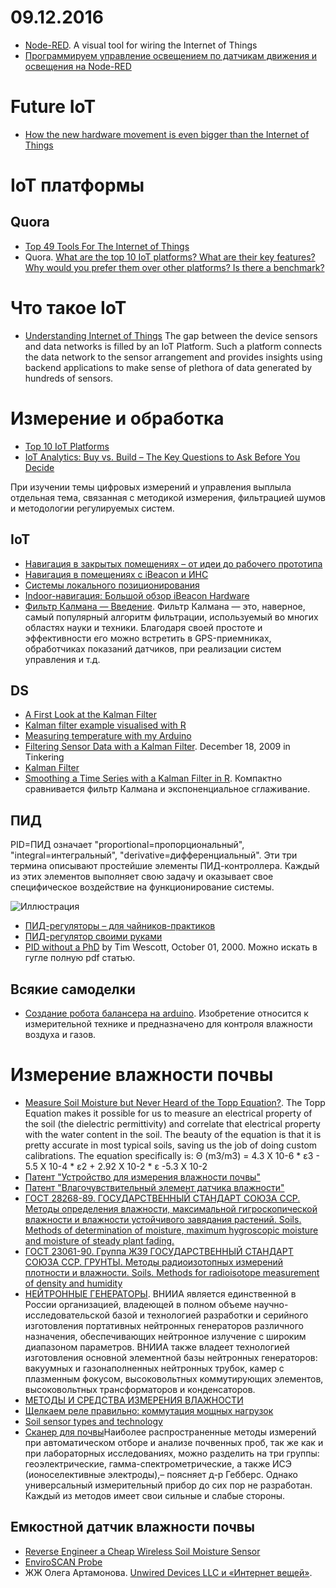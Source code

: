 # 09.12.2016
- [Node-RED](https://nodered.org/). A visual tool for wiring the Internet of Things
- [Программируем управление освещением по датчикам движения и освещения на Node-RED](https://geektimes.ru/post/279814/)



# Future IoT
- [How the new hardware movement is even bigger than the Internet of Things](https://www.oreilly.com/ideas/how-the-new-hardware-movement-is-even-bigger-than-the-internet-of-things)

# IoT платформы
## Quora
- [Top 49 Tools For The Internet of Things](https://blog.profitbricks.com/top-49-tools-internet-of-things/)
- Quora. [What are the top 10 IoT platforms? What are their key features? Why would you prefer them over other platforms? Is there a benchmark?](https://www.quora.com/What-are-the-top-10-IoT-platforms-What-are-their-key-features-Why-would-you-prefer-them-over-other-platforms-Is-there-a-benchmark#!n=18)


# Что такое IoT
 - [Understanding Internet of Things](http://internetofthingswiki.com/internet-of-things-definition/)
The gap between the device sensors and data networks is filled by an IoT Platform. Such a platform connects the data network to the sensor arrangement and provides insights using backend applications to make sense of plethora of data generated by hundreds of sensors.
# Измерение и обработка
- [Top 10 IoT Platforms](http://internetofthingswiki.com/top-10-iot-platforms)
- [IoT Analytics: Buy vs. Build – The Key Questions to Ask Before You Decide](http://www.vitria.com/blog/Should-you-buy-or-build-your-own-IoT-analytics-platform%3F/)

При изучении темы цифровых измерений и управления выплыла отдельная тема, связанная с методикой измерения, фильтрацией шумов и методологии регулируемых систем.

## IoT
- [Навигация в закрытых помещениях – от идеи до рабочего прототипа](http://www.dataart.ru/blog/2015/09/navigatsiya-v-zakry-ty-h-pomeshheniyah-ot-idei-do-rabochego-prototipa/)
- [Навигация в помещениях с iBeacon и ИНС](https://habrahabr.ru/post/245325/)
- [Системы локального позиционирования ](http://www.wless.ru/technology/?tech=11)
- [Indoor-навигация: Большой обзор iBeacon Hardware](https://habrahabr.ru/company/navigine/blog/269195/)
- [Фильтр Калмана — Введение](https://habrahabr.ru/post/140274/). Фильтр Калмана — это, наверное, самый популярный алгоритм фильтрации, используемый во многих областях науки и техники. Благодаря своей простоте и эффективности его можно встретить в GPS-приемниках, обработчиках показаний датчиков, при реализации систем управления и т.д.

## DS
- [A First Look at the Kalman Filter](http://www.quant-econ.net/jl/kalman.html)
- [Kalman filter example visualised with R](http://www.magesblog.com/2015/01/kalman-filter-example-visualised-with-r.html)
- [Measuring temperature with my Arduino](http://www.magesblog.com/2014/12/measuring-temperature-with-my-arduino.html)
- [Filtering Sensor Data with a Kalman Filter](http://interactive-matter.eu/blog/2009/12/18/filtering-sensor-data-with-a-kalman-filter/). December 18, 2009 in Tinkering
- [Kalman Filter](https://en.wikipedia.org/wiki/Kalman_filter)
- [Smoothing a Time Series with a Kalman Filter in R](http://www.bearcave.com/finance/random_r_hacks/kalman_smooth.html). Компактно сравнивается фильтр Калмана и экспоненциальное сглаживание.

## ПИД
PID=ПИД означает "proportional=пропорциональный", "integral=интегральный", "derivative=дифференциальный". Эти три термина описывают простейшие элементы ПИД-контроллера. Каждый из этих элементов выполняет свою задачу и оказывает свое специфическое воздействие на функционирование системы.

![Иллюстрация](http://roboforum.ru/mediawiki/images/5/5f/Pid_fig_1.gif)

- [ПИД-регуляторы – для чайников-практиков](http://we.easyelectronics.ru/Theory/pid-regulyatory--dlya-chaynikov-praktikov.html)
- [ПИД-регулятор своими руками](https://habrahabr.ru/post/145991/)
- [PID without a PhD](http://www.embedded.com/design/prototyping-and-development/4211211/PID-without-a-PhD) by Tim Wescott, October 01, 2000. Можно искать в гугле полную pdf статью.

## Всякие самоделки
- [Создание робота балансера на arduino](https://habrahabr.ru/post/220989/). Изобретение относится к измерительной технике и предназначено для контроля влажности воздуха и газов.

# Измерение влажности почвы
- [Measure Soil Moisture but Never Heard of the Topp Equation?](http://www.decagon.com.br/micro/dr-topp/). The Topp Equation makes it possible for us to measure an electrical property of the soil (the dielectric permittivity) and correlate that electrical property with the water content in the soil.  The beauty of the equation is that it is pretty accurate in most typical soils, saving us the job of doing custom calibrations. 
The equation specifically is: 
Θ (m3/m3) = 4.3 X 10-6 * ε3 - 5.5 X 10-4 * ε2 + 2.92 X 10-2 * ε -5.3 X 10-2
- [Патент "Устройство для измерения влажности почвы"](http://www.findpatent.ru/patent/243/2433393.html)
- [Патент "Влагочувствительный элемент датчика влажности"](http://www.findpatent.ru/patent/243/2433392.html)
- [ГОСТ 28268-89. ГОСУДАРСТВЕННЫЙ СТАНДАРТ СОЮЗА ССР. Методы определения влажности, максимальной гигроскопической влажности и влажности устойчивого завядания растений. Soils. Methods of determination of moisture, maximum hygroscopic moisture and moisture of steady plant fading.
](http://www.stroyplan.ru/docs.php?showitem=30182)
- [ГОСТ 23061-90. Группа Ж39 ГОСУДАРСТВЕННЫЙ СТАНДАРТ СОЮЗА ССР. ГРУНТЫ. Методы радиоизотопных измерений плотности и влажности. 
Soils. Methods for radioisotope measurement of density and humidity](http://www.vashdom.ru/gost/23061-90/)
- [НЕЙТРОННЫЕ ГЕНЕРАТОРЫ](http://vniia.ru/ng/index.html). ВНИИА является единственной в России организацией, владеющей в полном объеме научно-исследовательской базой и технологией разработки и серийного изготовления портативных нейтронных генераторов различного назначения, обеспечивающих нейтронное излучение с широким диапазоном параметров. ВНИИА также владеет технологией изготовления основной элементной базы нейтронных генераторов: вакуумных и газонаполненных нейтронных трубок, камер с плазменным фокусом, высоковольтных коммутирующих элементов, высоковольтных трансформаторов и конденсаторов.  
- [МЕТОДЫ И СРЕДСТВА ИЗМЕРЕНИЯ ВЛАЖНОСТИ](http://lot84.narod.ru/msfu/metod/metod1.htm)
- [Щелкаем реле правильно: коммутация мощных нагрузок](https://geektimes.ru/company/unwds/blog/271090/)
- [Soil sensor types and technology](http://www.soilsensor.com/soilsensors.aspx)
- [Сканер для почвы](http://www.nsh.ru/selhoztehnika/skaner-dlya-pochvy/)Наиболее распространенные методы измерений при автоматическом отборе и анализе почвенных проб, так же как и при лабораторных исследованиях, можно разделить на три группы: геоэлектрические, гамма-спектрометрические, а также ИСЭ (ионоселективные электроды),– поясняет д-р Гебберс. Однако универсальный измерительный прибор до сих пор не разработан. Каждый из методов имеет свои сильные и слабые стороны.


## Емкостной датчик влажности почвы
- [Reverse Engineer a Cheap Wireless Soil Moisture Sensor](http://rayshobby.net/reverse-engineer-a-cheap-wireless-soil-moisture-sensor/)
- [EnviroSCAN Probe](http://www.sentek.com.au/products/enviro-scan-probe.asp)
- ЖЖ Олега Артамонова. [Unwired Devices LLC и «Интернет вещей»](http://olegart.livejournal.com/1487714.html).

